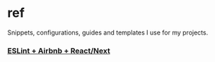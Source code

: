 # ref
Snippets, configurations, guides and templates I use for my projects.

### [ESLint + Airbnb + React/Next](/guides/eslint-airbnb-react.md)
